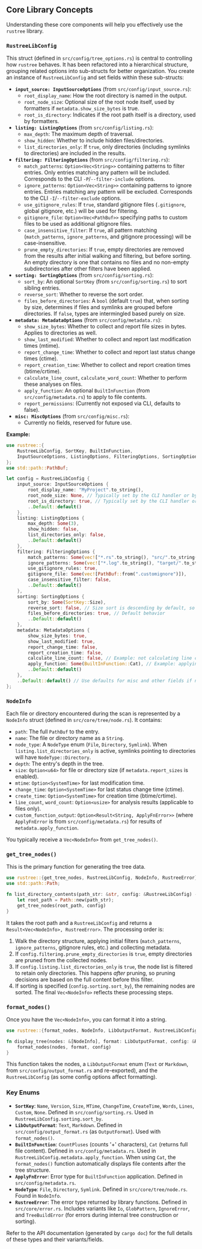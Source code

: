 ## Core Library Concepts

Understanding these core components will help you effectively use the `rustree` library.

### `RustreeLibConfig`

This struct (defined in `src/config/tree_options.rs`) is central to controlling how `rustree` behaves. It has been refactored into a hierarchical structure, grouping related options into sub-structs for better organization. You create an instance of `RustreeLibConfig` and set fields within these sub-structs:

- **`input_source: InputSourceOptions`** (from `src/config/input_source.rs`):
  - `root_display_name`: How the root directory is named in the output.
  - `root_node_size`: Optional size of the root node itself, used by formatters if `metadata.show_size_bytes` is true.
  - `root_is_directory`: Indicates if the root path itself is a directory, used by formatters.
- **`listing: ListingOptions`** (from `src/config/listing.rs`):
  - `max_depth`: The maximum depth of traversal.
  - `show_hidden`: Whether to include hidden files/directories.
  - `list_directories_only`: If `true`, only directories (including symlinks to directories) are included in the results.
- **`filtering: FilteringOptions`** (from `src/config/filtering.rs`):
  - `match_patterns`: `Option<Vec<String>>` containing patterns to filter entries. Only entries matching any pattern will be included. Corresponds to the CLI `-P`/`--filter-include` options.
  - `ignore_patterns`: `Option<Vec<String>>` containing patterns to ignore entries. Entries matching any pattern will be excluded. Corresponds to the CLI `-I`/`--filter-exclude` options.
  - `use_gitignore_rules`: If `true`, standard gitignore files (`.gitignore`, global gitignore, etc.) will be used for filtering.
  - `gitignore_file`: `Option<Vec<PathBuf>>` specifying paths to custom files to be used as additional gitignore files.
  - `case_insensitive_filter`: If `true`, all pattern matching (`match_patterns`, `ignore_patterns`, and gitignore processing) will be case-insensitive.
  - `prune_empty_directories`: If `true`, empty directories are removed from the results after initial walking and filtering, but before sorting. An empty directory is one that contains no files and no non-empty subdirectories after other filters have been applied.
- **`sorting: SortingOptions`** (from `src/config/sorting.rs`):
  - `sort_by`: An optional `SortKey` (from `src/config/sorting.rs`) to sort sibling entries.
  - `reverse_sort`: Whether to reverse the sort order.
  - `files_before_directories`: A `bool` (default `true`) that, when sorting by size, determines if files and symlinks are grouped before directories. If `false`, types are intermingled based purely on size.
- **`metadata: MetadataOptions`** (from `src/config/metadata.rs`):
  - `show_size_bytes`: Whether to collect and report file sizes in bytes. Applies to directories as well.
  - `show_last_modified`: Whether to collect and report last modification times (mtime).
  - `report_change_time`: Whether to collect and report last status change times (ctime).
  - `report_creation_time`: Whether to collect and report creation times (btime/crtime).
  - `calculate_line_count`, `calculate_word_count`: Whether to perform these analyses on files.
  - `apply_function`: An optional `BuiltInFunction` (from `src/config/metadata.rs`) to apply to file contents.
  - `report_permissions`: (Currently not exposed via CLI, defaults to false).
- **`misc: MiscOptions`** (from `src/config/misc.rs`):
  - Currently no fields, reserved for future use.

**Example:**

```rust
use rustree::{
    RustreeLibConfig, SortKey, BuiltInFunction,
    InputSourceOptions, ListingOptions, FilteringOptions, SortingOptions, MetadataOptions,
};
use std::path::PathBuf;

let config = RustreeLibConfig {
    input_source: InputSourceOptions {
        root_display_name: "MyProject".to_string(),
        root_node_size: None, // Typically set by the CLI handler or by checking metadata
        root_is_directory: true, // Typically set by the CLI handler or by checking metadata
        ..Default::default()
    },
    listing: ListingOptions {
        max_depth: Some(3),
        show_hidden: false,
        list_directories_only: false,
        ..Default::default()
    },
    filtering: FilteringOptions {
        match_patterns: Some(vec!["*.rs".to_string(), "src/".to_string()]), // Example -P patterns
        ignore_patterns: Some(vec!["*.log".to_string(), "target/".to_string()]), // Example -I patterns
        use_gitignore_rules: true,
        gitignore_file: Some(vec![PathBuf::from(".customignore")]),
        case_insensitive_filter: false,
        ..Default::default()
    },
    sorting: SortingOptions {
        sort_by: Some(SortKey::Size),
        reverse_sort: false, // Size sort is descending by default, so false means largest first.
        files_before_directories: true, // Default behavior
        ..Default::default()
    },
    metadata: MetadataOptions {
        show_size_bytes: true,
        show_last_modified: true,
        report_change_time: false,
        report_creation_time: false,
        calculate_line_count: false, // Example: not calculating line count
        apply_function: Some(BuiltInFunction::Cat), // Example: applying cat function to display file contents
        ..Default::default()
    },
    ..Default::default() // Use defaults for misc and other fields if not specified
};
```

### `NodeInfo`

Each file or directory encountered during the scan is represented by a `NodeInfo` struct (defined in `src/core/tree/node.rs`). It contains:

- `path`: The full `PathBuf` to the entry.
- `name`: The file or directory name as a `String`.
- `node_type`: A `NodeType` enum (`File`, `Directory`, `Symlink`). When `listing.list_directories_only` is active, symlinks pointing to directories will have `NodeType::Directory`.
- `depth`: The entry's depth in the tree.
- `size`: `Option<u64>` for file or directory size (if `metadata.report_sizes` is enabled).
- `mtime`: `Option<SystemTime>` for last modification time.
- `change_time`: `Option<SystemTime>` for last status change time (ctime).
- `create_time`: `Option<SystemTime>` for creation time (btime/crtime).
- `line_count`, `word_count`: `Option<usize>` for analysis results (applicable to files only).
- `custom_function_output`: `Option<Result<String, ApplyFnError>>` (where `ApplyFnError` is from `src/config/metadata.rs`) for results of `metadata.apply_function`.

You typically receive a `Vec<NodeInfo>` from `get_tree_nodes()`.

### `get_tree_nodes()`

This is the primary function for generating the tree data.

```rust
use rustree::{get_tree_nodes, RustreeLibConfig, NodeInfo, RustreeError};
use std::path::Path;

fn list_directory_contents(path_str: &str, config: &RustreeLibConfig) -> Result<Vec<NodeInfo>, RustreeError> {
    let root_path = Path::new(path_str);
    get_tree_nodes(root_path, config)
}
```

It takes the root path and a `RustreeLibConfig` and returns a `Result<Vec<NodeInfo>, RustreeError>`.
The processing order is:
1. Walk the directory structure, applying initial filters (`match_patterns`, `ignore_patterns`, gitignore rules, etc.) and collecting metadata.
2. If `config.filtering.prune_empty_directories` is `true`, empty directories are pruned from the collected nodes.
3. If `config.listing.list_directories_only` is `true`, the node list is filtered to retain only directories. This happens *after* pruning, so pruning decisions are based on the full content before this filter.
4. If sorting is specified (`config.sorting.sort_by`), the remaining nodes are sorted.
The final `Vec<NodeInfo>` reflects these processing steps.

### `format_nodes()`

Once you have the `Vec<NodeInfo>`, you can format it into a string.

```rust
use rustree::{format_nodes, NodeInfo, LibOutputFormat, RustreeLibConfig, RustreeError};

fn display_tree(nodes: &[NodeInfo], format: LibOutputFormat, config: &RustreeLibConfig) -> Result<String, RustreeError> {
    format_nodes(nodes, format, config)
}
```

This function takes the nodes, a `LibOutputFormat` enum (`Text` or `Markdown`, from `src/config/output_format.rs` and re-exported), and the `RustreeLibConfig` (as some config options affect formatting).

### Key Enums

- **`SortKey`**: `Name`, `Version`, `Size`, `MTime`, `ChangeTime`, `CreateTime`, `Words`, `Lines`, `Custom`, `None`. Defined in `src/config/sorting.rs`. Used in `RustreeLibConfig.sorting.sort_by`.
- **`LibOutputFormat`**: `Text`, `Markdown`. Defined in `src/config/output_format.rs` (as `OutputFormat`). Used with `format_nodes()`.
- **`BuiltInFunction`**: `CountPluses` (counts '+' characters), `Cat` (returns full file content). Defined in `src/config/metadata.rs`. Used in `RustreeLibConfig.metadata.apply_function`. When using `Cat`, the `format_nodes()` function automatically displays file contents after the tree structure.
- **`ApplyFnError`**: Error type for `BuiltInFunction` application. Defined in `src/config/metadata.rs`.
- **`NodeType`**: `File`, `Directory`, `Symlink`. Defined in `src/core/tree/node.rs`. Found in `NodeInfo`.
- **`RustreeError`**: The error type returned by library functions. Defined in `src/core/error.rs`. Includes variants like `Io`, `GlobPattern`, `IgnoreError`, and `TreeBuildError` (for errors during internal tree construction or sorting).

Refer to the API documentation (generated by `cargo doc`) for the full details of these types and their variants/fields.